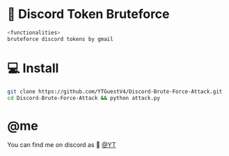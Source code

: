 # 🥷 Discord Token Bruteforce
```js 
<functionalities>
bruteforce discord tokens by gmail
```

# 💻 Install
```zsh
git clone https://github.com/YTGuestV4/Discord-Brute-Force-Attack.git
cd Discord-Brute-Force-Attack && python attack.py
```

#  @me

You can find me on discord as 🐤 <a href="https://discord.gg/YQNAcbgenG">@YT</a>
